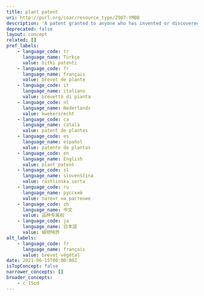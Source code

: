 ```yaml
---
title: plant patent
uri: http://purl.org/coar/resource_type/Z907-YMBB
description: 'A patent granted to anyone who has invented or discovered and asexually reproduced any distinct and new variety of plant, including cultivated sports, mutants, hybrids, and newly found seedlings, other than a tuber-propagated plant or a plant found in an uncultivated state. [Source: Adapted from https://www.uspto.gov/patents/basics#heading-31]'
deprecated: false
layout: concept
related: []
pref_labels:
    - language_code: tr
      language_name: Türkçe
      value: bitki patenti
    - language_code: fr
      language_name: français
      value: brevet de plante
    - language_code: it
      language_name: italiano
      value: brevetto di pianta
    - language_code: nl
      language_name: Nederlands
      value: kwekersrecht
    - language_code: ca
      language_name: català
      value: patent de plantes
    - language_code: es
      language_name: español
      value: patente de plantas
    - language_code: en
      language_name: English
      value: plant patent
    - language_code: sl
      language_name: slovenščina
      value: rastlinska sorta
    - language_code: ru
      language_name: русский
      value: патент на растение
    - language_code: zh
      language_name: 中文
      value: 品种专属权
    - language_code: ja
      language_name: 日本語
      value: 植物特許
alt_labels:
    - language_code: fr
      language_name: français
      value: brevet végétal
date: 2021-06-15T00:00:00Z
isTopConcept: false
narrower_concepts: []
broader_concepts:
    - c_15cd
---
```


